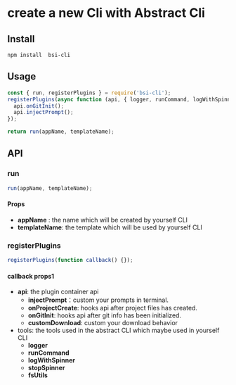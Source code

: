 # create a new Cli with Abstract Cli

## Install

```
npm install  bsi-cli
```

## Usage

```js
const { run, registerPlugins } = require('bsi-cli');
registerPlugins(async function (api, { logger, runCommand, logWithSpinner, fsUtils }) {
  api.onGitInit();
  api.injectPrompt();
});

return run(appName, templateName);
```

## API

### **run**

```js
run(appName, templateName);
```

#### Props

- **appName** : the name which will be created by yourself CLI
- **templateName**: the template which will be used by yourself CLI

### registerPlugins

```js
registerPlugins(function callback() {});
```

#### **callback** props1

- **api**: the plugin container api
  - **injectPrompt**：custom your prompts in terminal.
  - **onProjectCreate**: hooks api after project files has created.
  - **onGitInit**: hooks api after git info has been initialized.
  - **customDownload**: custom your download behavior
- tools: the tools used in the abstract CLI which maybe used in yourself CLI
  - **logger**
  - **runCommand**
  - **logWithSpinner**
  - **stopSpinner**
  - **fsUtils**

